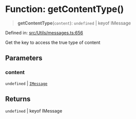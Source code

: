 # Function: getContentType()

> **getContentType**(`content`): `undefined` \| keyof IMessage

Defined in: [src/Utils/messages.ts:656](https://github.com/Fokusdotid/bail/blob/c004679536d41fcf32da31cecf70d3991dfa31b5/src/Utils/messages.ts#L656)

Get the key to access the true type of content

## Parameters

### content

`undefined` | [`IMessage`](../namespaces/proto/interfaces/IMessage.md)

## Returns

`undefined` \| keyof IMessage

